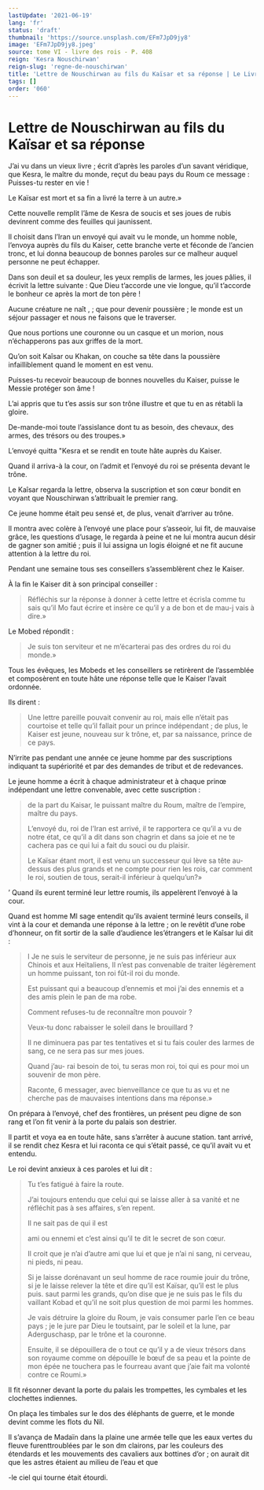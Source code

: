```yaml
---
lastUpdate: '2021-06-19'
lang: 'fr'
status: 'draft'
thumbnail: 'https://source.unsplash.com/EFm7JpD9jy8'
image: 'EFm7JpD9jy8.jpeg'
source: tome VI - livre des rois - P. 408
reign: 'Kesra Nouschirwan'
reign-slug: 'regne-de-nouschirwan'
title: 'Lettre de Nouschirwan au fils du Kaïsar et sa réponse | Le Livre des Rois | Shâhnâmeh'
tags: []
order: '060'
---
```


# Lettre de Nouschirwan au fils du Kaïsar et sa réponse

J’ai vu dans un vieux livre ; écrit d’après les paroles d’un savant véridique, que Kesra, le maître du monde, reçut du beau pays du Roum ce message : Puisses-tu rester en vie !

Le Kaïsar est mort et sa fin a livré la terre à un autre.»

Cette nouvelle rempIit l’âme de Kesra de soucis et ses joues de rubis devinrent comme des feuilles qui jaunissent.

Il choisit dans l’Iran un envoyé qui avait vu le monde, un homme noble, l’envoya auprès du fils du Kaiser, cette branche verte et féconde de l’ancien tronc, et lui donna beaucoup de bonnes paroles sur ce malheur auquel personne ne peut échapper.

Dans son deuil et sa douleur, les yeux remplis de larmes, les joues pâlies, il écrivit la lettre suivante : Que Dieu t’accorde une vie longue, qu’il t’accorde le bonheur ce après la mort de ton père !

Aucune créature ne naît
, ; que pour devenir poussière ; le monde est un séjour passager et nous ne faisons que le traverser.

Que nous portions une couronne ou un casque et un morion, nous n’échapperons pas aux griffes de la mort.

Qu’on soit Kaîsar ou Khakan, on couche sa tête dans la poussière infailliblement quand le moment en est venu.

Puisses-tu recevoir beaucoup de bonnes nouvelles du Kaiser, puisse le Messie protéger son âme !

L’ai appris que tu t’es assis sur son trône illustre et que tu en as rétabli la gloire.

De-mande-moi toute l’assislance dont tu as besoin, des chevaux, des armes, des trésors ou des troupes.»

L’envoyé quitta "Kesra et se rendit en toute hâte auprès du Kaiser.

Quand il arriva-à la cour, on l’admit et l’envoyé du roi se présenta devant le trône.

Le Kaîsar regarda la lettre, observa la suscription et son cœur bondit en voyant que Nouschirwan s’attribuait le premier rang.

Ce jeune homme était peu sensé et, de plus, venait d’arriver au trône.

Il montra avec colère à l’envoyé une place pour s’asseoir, lui fit, de mauvaise grâce, les questions d’usage, le regarda à peine et ne lui montra aucun désir de gagner son amitié ; puis il lui assigna un logis éloigné et ne fit aucune attention à la lettre du roi.

Pendant une semaine tous ses conseillers s’assemblèrent chez le Kaiser.

À la fin le Kaiser dit à son principal conseiller :

> Réfléchis sur la réponse à donner à cette lettre et écrisla comme tu sais qu’il
> Mo
> faut écrire et insère ce qu’il y a de bon et de mau-j vais à dire.»

Le Mobed répondit :

> Je suis ton serviteur et ne m’écarterai pas des ordres du roi du monde.»

Tous les évêques, les Mobeds et les conseillers se retirèrent de l’assemblée et composèrent en toute hâte une réponse telle que le Kaiser l’avait ordonnée.

Ils dirent :

> Une lettre pareille pouvait convenir au roi, mais elle n’était pas courtoise et telle qu’il fallait pour un prince indépendant ; de plus, le Kaiser est jeune, nouveau sur k trône, et, par sa naissance, prince de ce pays.

N’irrite pas pendant une année ce jeune homme par des suscriptions indiquant ta supériorité et par des demandes de tribut et de redevances.

Le jeune homme a écrit à chaque administrateur et à chaque prinœ indépendant une lettre convenable, avec cette suscription :

> de la part du Kaisar, le puissant maître du Roum, maître de l’empire, maître du pays.
>
> L’envoyé du, roi de l’Iran est arrivé, il te rapportera ce qu’il a vu de notre état, ce qu’il a dit dans son chagrin et dans sa joie et ne te cachera pas ce qui lui a fait du souci ou du plaisir.
>
> Le Kaïsar étant mort, il est venu un successeur qui lève sa tête au-dessus des plus grands et ne compte pour rien les rois, car comment le roi, soutien de tous, serait-il inférieur à quelqu’un?»

’
Quand ils eurent terminé leur lettre roumis, ils appelèrent l’envoyé à la cour.

Quand est homme Ml sage entendit qu’ils avaient terminé leurs conseils, il vint à la cour et demanda une réponse à la lettre ; on le revêtit d’une robe d’honneur, on fit sortir de la salle d’audience les’étrangers et le Kaîsar lui dit :

> l Je ne suis le serviteur de personne, je ne suis pas inférieur aux Chinois et aux Heïtaliens, Il n’est pas convenable de traiter légèrement un homme puissant, ton roi fût-il roi du monde.
>
> Est puissant qui a beaucoup d’ennemis et moi j’ai des ennemis et a des amis plein le pan de ma robe.
>
> Comment refuses-tu de reconnaître mon pouvoir ?
>
> Veux-tu donc rabaisser le soleil dans le brouillard ?
>
> Il ne diminuera pas par tes tentatives et si tu fais couler des larmes de sang, ce ne sera pas sur mes joues.
>
> Quand j’au-
> rai besoin de toi, tu seras mon roi, toi qui es pour moi un souvenir de mon père.
>
> Raconte, 6 messager, avec bienveillance ce que tu as vu et ne cherche pas de mauvaises intentions dans ma réponse.»

On prépara à l’envoyé, chef des frontières, un présent peu digne de son rang et l’on fit venir à la porte du palais son destrier.

Il partit et voya ea en toute hâte, sans s’arrêter à aucune station. tant arrivé, il se rendit chez Kesra et lui raconta ce qui s’était passé, ce qu’il avait vu et entendu.

Le roi devint anxieux à ces paroles et lui dit :

> Tu t’es fatigué à faire la route.
>
> J’ai toujours entendu que celui qui se laisse aller à sa vanité et ne réfléchit pas à ses affaires, s’en repent.
>
> Il ne sait pas de qui il est
>
> ami ou ennemi et c’est ainsi qu’il te dit le secret de son cœur.
>
> Il croit que je n’ai d’autre ami que lui et que je n’ai ni sang, ni cerveau, ni pieds, ni peau.
>
> Si je laisse dorénavant un seul homme de race roumie jouir du trône, si je le laisse relever la tête et dire qu’il est Kaïsar, qu’il est le plus puis. saut parmi les grands, qu’on dise que je ne suis pas le fils du vaillant Kobad et qu’il ne soit plus question de moi parmi les hommes.
>
> Je vais détruire la gloire du Roum, je vais consumer parle l’en ce beau pays ; je le jure par Dieu le toutsaint, par le soleil et la lune, par Aderguschasp, par le trône et la couronne.
>
> Ensuite, il se dépouillera de o tout ce qu’il y a de vieux trésors dans son royaume comme on dépouille le bœuf de sa peau et la pointe de mon épée ne touchera pas le fourreau avant que j’aie fait ma volonté contre ce Roumi.»

Il fit résonner devant la porte du palais les trompettes, les cymbales et les clochettes indiennes.

On plaça les timbales sur le dos des éléphants de guerre, et le monde devint comme les flots du Nil.

Il s’avança de Madaïn dans la plaine une armée telle que les eaux vertes du fleuve furenttroublées par le son dm clairons, par les couleurs des étendards et les mouvements des cavaliers aux bottines d’or ; on aurait dit que les astres étaient au milieu de l’eau et que

-le ciel qui tourne était étourdi.
